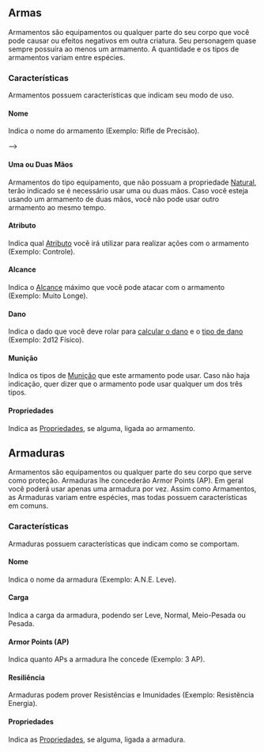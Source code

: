 ## Armas

Armamentos são equipamentos ou qualquer parte do seu corpo que você pode causar ou efeitos negativos em outra criatura. Seu personagem quase sempre possuíra ao menos um armamento. A quantidade e os tipos de armamentos variam entre espécies.

<!-- ### Armamentos Principais e Auxiliar

Seu personagem pode possuir armamentos **principais**, que podem ser usados e trocados entre si a qualquer momento, sem custo algum. Seu personagem também pode possuir armamentos **auxiliares**, estes geralmente ficam guardados em algum lugar do seu corpo ou inventário com um acesso um pouco mais dificultoso. Para acessar seu armamento auxiliar durante combates ou momentos de tensão você deve gastar 1 **Stress**. -->

### Características

Armamentos possuem características que indicam seu modo de uso.

#### Nome
Indica o nome do armamento (Exemplo: Rifle de Precisão).
<!-- No começo de sua aventura seus armamentos possuirão nomes genéricos para os armamentos, como por exemplo Rifle de Precisão, porém ao decorrer da aventura você pode se deparar com armamentos mais especializados e nomes únicos como Widowmaker. --> -->

#### Uma ou Duas Mãos

Armamentos do tipo equipamento, que não possuam a propriedade [Natural](./properties.md#natural), terão indicado se é necessário usar uma ou duas mãos. Caso você esteja usando um armamento de duas mãos, você não pode usar outro armamento ao mesmo tempo.

#### Atributo
Indica qual [Atributo](../2_character/index.md#atributos) você irá utilizar para realizar ações com o armamento (Exemplo: Controle).

#### Alcance
Indica o [Alcance](./distance.md#alcances) máximo que você pode atacar com o armamento (Exemplo: Muito Longe).

#### Dano
Indica o dado que você deve rolar para [calcular o dano](./damage.md#calculando-dano) e o [tipo de dano](./damage.md#tipos-de-dano-e-efeitos-críticos) (Exemplo: 2d12 Físico).

#### Munição
Indica os tipos de [Munição](./inventory.md#munição) que este armamento pode usar. Caso não haja indicação, quer dizer que o armamento pode usar qualquer um dos três tipos.

#### Propriedades
Indica as [Propriedades](./properties.md#propriedades-de-armamentos), se alguma, ligada ao armamento.

## Armaduras
Armamentos são equipamentos ou qualquer parte do seu corpo que serve como proteção. Armaduras lhe concederão Armor Points (AP). Em geral você poderá usar apenas uma armadura por vez. Assim como Armamentos, as Armaduras variam entre espécies, mas todas possuem características em comuns.

### Características
Armaduras possuem características que indicam como se comportam.

#### Nome
Indica o nome da armadura (Exemplo: A.N.E. Leve).

#### Carga
Indica a carga da armadura, podendo ser Leve, Normal, Meio-Pesada ou Pesada.

#### Armor Points (AP)
Indica quanto APs a armadura lhe concede (Exemplo: 3 AP).

#### Resiliência
Armaduras podem prover Resistências e Imunidades (Exemplo: Resistência Energia).

#### Propriedades
Indica as [Propriedades](./properties.md#propriedades-de-armaduras), se alguma, ligada a armadura.
